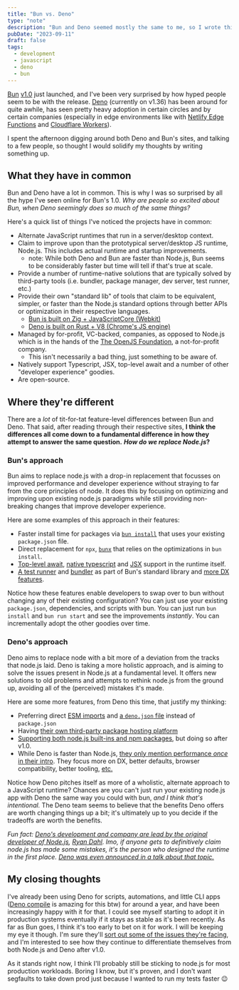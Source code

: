 ```yaml
---
title: "Bun vs. Deno"
type: "note"
description: "Bun and Deno seemed mostly the same to me, so I wrote this post to sort out my thoughts."
pubDate: "2023-09-11"
draft: false
tags:
  - development
  - javascript
  - deno
  - bun
---
```


[Bun](https://bun.sh/) [v1.0](https://bun.sh/blog/bun-v1.0) just launched, and I've been very surprised by how hyped people seem to be with the release. [Deno](https://deno.com/) (currently on v1.36) has been around for quite awhile, has seen pretty heavy adoption in certain circles and by certain companies (especially in edge environments like with [Netlify Edge Functions](https://docs.netlify.com/edge-functions/overview/) and [Cloudflare Workers](https://workers.cloudflare.com/)).

I spent the afternoon digging around both Deno and Bun's sites, and talking to a few people, so thought I would solidify my thoughts by writing something up.

## What they have in common

Bun and Deno have a lot in common. This is why I was so surprised by all the hype I've seen online for Bun's 1.0. _Why are people so excited about Bun, when Deno seemingly does so much of the same things?_

Here's a quick list of things I've noticed the projects have in common:

- Alternate JavaScript runtimes that run in a server/desktop context.
- Claim to improve upon than the prototypical server/desktop JS runtime, Node.js. This includes actual runtime and startup improvements.
  - note: While both Deno and Bun are faster than Node.js, Bun seems to be considerably faster but time will tell if that's true at scale.
- Provide a number of runtime-native solutions that are typically solved by third-party tools (i.e. bundler, package manager, dev server, test runner, etc.)
- Provide their own "standard lib" of tools that claim to be equivalent, simpler, or faster than the Node.js standard options through better APIs or optimization in their respective languages.
  - [Bun is built on Zig + JavaScriptCore (Webkit)](https://bun.sh/docs#what-is-a-runtime)
  - [Deno is built on Rust + V8 (Chrome's JS engine)](https://deno.land/manual@v1.36.4/introduction#introduction)
- Managed by for-profit, VC-backed, companies, as opposed to Node.js which is in the hands of the [The OpenJS Foundation](https://openjsf.org/), a not-for-profit company.
  - This isn't necessarily a bad thing, just something to be aware of.
- Natively support Typescript, JSX, top-level await and a number of other "developer experience" goodies.
- Are open-source.

## Where they're different

There are a _lot_ of tit-for-tat feature-level differences between Bun and Deno. That said, after reading through their respective sites, **I think the differences all come down to a fundamental difference in how they attempt to answer the same question.** **_How do we replace Node.js_?**

### Bun's approach

Bun aims to replace node.js with a drop-in replacement that focusses on improved performance and developer experience without straying to far from the core principles of node. It does this by focusing on optimizing and improving upon existing node.js paradigms while still providing non-breaking changes that improve developer experience.

Here are some examples of this approach in their features:

- Faster install time for packages via [`bun install`](https://bun.sh/docs/cli/install) that uses your existing `package.json` file.
- Direct replacement for `npx`, [`bunx`](https://bun.sh/docs/cli/bunx) that relies on the optimizations in `bun install`.
- [Top-level await](https://bun.sh/docs/runtime/modules#top-level-await), [native typescript](https://bun.sh/docs/runtime/typescript) and [JSX](https://bun.sh/docs/runtime/jsx) support in the runtime itself.
- [A test runner](https://bun.sh/docs/cli/test) and [bundler](https://bun.sh/docs/bundler) as part of Bun's standard library and [more DX features](https://bun.sh/docs/runtime/hot).

Notice how these features enable developers to swap over to bun without changing any of their existing configuration? You can just use your existing `package.json`, dependencies, and scripts with bun. You can just run `bun install` and `bun run start` and see the improvements _instantly_. You can incrementally adopt the other goodies over time.

### Deno's approach

Deno aims to replace node with a bit more of a deviation from the tracks that node.js laid. Deno is taking a more holistic approach, and is aiming to solve the issues present in Node.js at a fundamental level. It offers new solutions to old problems and attempts to rethink node.js from the ground up, avoiding all of the (perceived) mistakes it's made.

Here are some more features, from Deno this time, that justify my thinking:

- Preferring direct [ESM imports](https://deno.land/manual@v1.36.4/basics/modules#overview) and [a `deno.json` file](https://deno.land/manual@v1.36.4/getting_started/configuration_file) instead of `package.json`
- Having [their own third-party package hosting platform](https://deno.land/x)
- [Supporting both node.js built-ins and npm packages](https://deno.land/manual@v1.36.4/node), but doing so after v1.0.
- While Deno is faster than Node.js, [they only mention performance _once_ in their intro](https://deno.land/manual@v1.36.4/introduction). They focus more on DX, better defaults, browser compatibility, better tooling, [etc.](https://deno.land/manual@v1.36.4/introduction#goals)

Notice how Deno pitches itself as more of a wholistic, alternate approach to a JavaScript runtime? Chances are you can't just run your existing node.js app with Deno the same way you could with bun, _and I think that's intentional._ The Deno team seems to believe that the benefits Deno offers are worth changing things up a bit; it's ultimately up to you decide if the tradeoffs are worth the benefits.

_Fun fact: [Deno's development and company are lead by the original developer of Node.js](<https://en.wikipedia.org/wiki/Deno_(software)?useskin=vector#History>), [Ryan Dahl](https://en.wikipedia.org/wiki/Ryan_Dahl?useskin=vector). Imo, if anyone gets to definitively claim node.js has made some mistakes, it's the person who designed the runtime in the first place. [Deno was even announced in a talk about that topic.](https://www.youtube.com/watch?v=M3BM9TB-8yA)_

## My closing thoughts

I've already been using Deno for scripts, automations, and little CLI apps ([Deno compile](https://deno.land/manual@v1.36.4/tools/compiler) is amazing for this btw) for around a year, and have been increasingly happy with it for that. I could see myself starting to adopt it in production systems eventually if it stays as stable as it's been recently. As far as Bun goes, I think it's too early to bet on it for work. I will be keeping my eye it though. I'm sure they'll [sort out some of the issues they're facing](https://github.com/oven-sh/bun/issues/3218), and I'm interested to see how they continue to differentiate themselves from both Node.js and Deno after v1.0.

As it stands right now, I think I'll probably still be sticking to node.js for most production workloads. Boring I know, but it's proven, and I don't want segfaults to take down prod just because I wanted to run my tests faster 😉
